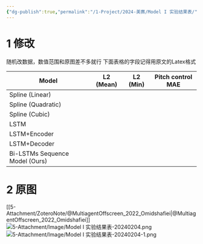 ```yaml
---
{"dg-publish":true,"permalink":"/1-Project/2024-美赛/Model I 实验结果表/"}
---
```


# 1 修改
随机改数据，数值范围和原图差不多就行
下面表格的字段记得用原文的Latex格式

| Model | L2 (Mean) | L2 (Min) | Pitch control MAE |
| ---- | ---- | ---- | ---- |
| Spline (Linear) |  |  |  |
| Spline (Quadratic) |  |  |  |
| Spline (Cubic) |  |  |  |
| LSTM |  |  |  |
| LSTM+Encoder |  |  |  |
| LSTM+Decoder |  |  |  |
| Bi-LSTMs Sequence Model (Ours) |  |  |  |

# 2 原图
[[5-Attachment/ZoteroNote/@MultiagentOffscreen_2022_Omidshafiei\|@MultiagentOffscreen_2022_Omidshafiei]]
![5-Attachment/Image/Model I 实验结果表-20240204.png](/img/user/5-Attachment/Image/Model%20I%20%E5%AE%9E%E9%AA%8C%E7%BB%93%E6%9E%9C%E8%A1%A8-20240204.png)
![5-Attachment/Image/Model I 实验结果表-20240204-1.png](/img/user/5-Attachment/Image/Model%20I%20%E5%AE%9E%E9%AA%8C%E7%BB%93%E6%9E%9C%E8%A1%A8-20240204-1.png)